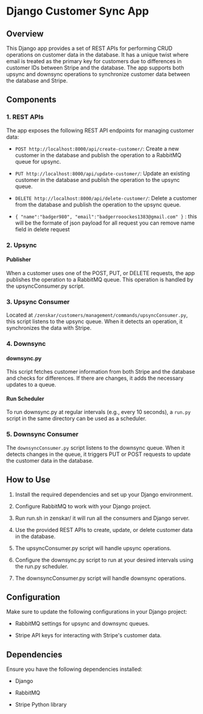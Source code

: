 # Django Customer Sync App

## Overview

This Django app provides a set of REST APIs for performing CRUD operations on customer data in the database. It has a unique twist where email is treated as the primary key for customers due to differences in customer IDs between Stripe and the database. The app supports both upsync and downsync operations to synchronize customer data between the database and Stripe.

## Components

### 1. REST APIs

The app exposes the following REST API endpoints for managing customer data:

- `POST http://localhost:8000/api/create-customer/`: Create a new customer in the database and publish the operation to a RabbitMQ queue for upsync.

- `PUT http://localhost:8000/api/update-customer/`: Update an existing customer in the database and publish the operation to the upsync queue.

- `DELETE http://localhost:8000/api/delete-customer/`: Delete a customer from the database and publish the operation to the upsync queue.
- `{
    "name":"badger980",
     "email":"badgerrooockes1383@gmail.com"
  }`   :  this will be the formate of json payload for all request you can remove name field in delete request

### 2. Upsync

#### Publisher

When a customer uses one of the POST, PUT, or DELETE requests, the app publishes the operation to a RabbitMQ queue. This operation is handled by the upsyncConsumer.py script.

### 3. Upsync Consumer

Located at `/zenskar/customers/management/commands/upsyncConsumer.py`, this script listens to the upsync queue. When it detects an operation, it synchronizes the data with Stripe.

### 4. Downsync

#### downsync.py

This script fetches customer information from both Stripe and the database and checks for differences. If there are changes, it adds the necessary updates to a queue.

#### Run Scheduler

To run downsync.py at regular intervals (e.g., every 10 seconds), a `run.py` script in the same directory can be used as a scheduler.

### 5. Downsync Consumer

The `downsyncConsumer.py` script listens to the downsync queue. When it detects changes in the queue, it triggers PUT or POST requests to update the customer data in the database.

## How to Use

1. Install the required dependencies and set up your Django environment.

2. Configure RabbitMQ to work with your Django project.

3. Run run.sh in zenskar/ it will run all the consumers and Django server.

4. Use the provided REST APIs to create, update, or delete customer data in the database.

5. The upsyncConsumer.py script will handle upsync operations.

6. Configure the downsync.py script to run at your desired intervals using the run.py scheduler.

7. The downsyncConsumer.py script will handle downsync operations.

## Configuration

Make sure to update the following configurations in your Django project:

- RabbitMQ settings for upsync and downsync queues.

- Stripe API keys for interacting with Stripe's customer data.

## Dependencies

Ensure you have the following dependencies installed:

- Django

- RabbitMQ

- Stripe Python library
